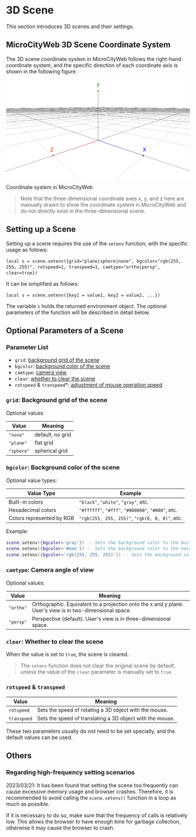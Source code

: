 # 3D Scene

This section introduces 3D scenes and their settings.

## MicroCityWeb 3D Scene Coordinate System

The 3D scene coordinate system in MicroCityWeb follows the right-hand coordinate system, and the specific direction of each coordinate axis is shown in the following figure.

![Coordinate system in MicroCityWeb](../../images/note/MicroCityWeb/coordinate.png)

Coordinate system in MicroCityWeb

> Note that the three-dimensional coordinate axes x, y, and z here are manually drawn to show the coordinate system in MicroCityWeb and do not directly exist in the three-dimensional scene.

## Setting up a Scene

Setting up a scene requires the use of the `setenv` function, with the specific usage as follows:

```lua:no-line-numbers
local s = scene.setenv({grid="plane|sphere|none", bgcolor="rgb(255, 255, 255)", rotspeed=1, transpeed=1, camtype="ortho|persp", clear=true})
```

It can be simplified as follows:

```lua:no-line-numbers
local s = scene.setenv({key1 = value1, key2 = value2, ...})
```

The variable `s` holds the returned environment object. The optional parameters of the function will be described in detail below.

## Optional Parameters of a Scene

### Parameter List

*   `grid`: [background grid of the scene](#grid-background-grid-of-the-scene)
*   `bgcolor`: [background color of the scene](#bgcolor-background-color-of-the-scene)
*   `camtype`: [camera view](#camtype-camera-angle-of-view)
*   `clear`: [whether to clear the scene](#clear-whether-to-clear-the-scene)
*   `rotspeed` & `transpeed`\*: [adjustment of mouse operation speed](#rotspeed-transpeed)

### `grid`: Background grid of the scene

Optional values

| Value | Meaning |
| --- | --- |
| `"none"` | default, no grid |
| `"plane"` | flat grid |
| `"sphere"` | spherical grid |

### `bgcolor`: Background color of the scene

Optional value types:

| Value Type | Example |
| --- | --- |
| Built-in colors | `"black"`, `"white"`, `"gray"`, etc. |
| Hexadecimal colors | `"#ffffff"`, `"#fff"`, `"#000000"`, `"#000"`, etc. |
| Colors represented by RGB | `"rgb(255, 255, 255)"`, `"rgb(0, 0, 0)"`, etc. |

Example:

```lua
scene.setenv({bgcolor='gray'}) -- Sets the background color to the built-in color "gray"
scene.setenv({bgcolor='#eee'}) -- Sets the background color to the hexadecimal color "#eee"
scene.setenv({bgcolor='rgb(255, 255, 255)'}) -- Sets the background color to white
```

### `camtype`: Camera angle of view

Optional values:

| Value | Meaning |
| --- | --- |
| `"ortho"` | Orthographic. Equivalent to a projection onto the x and y plane. User's view is in two-dimensional space. |
| `"persp"` | Perspective (default). User's view is in three-dimensional space. |

### `clear`: Whether to clear the scene

When the value is set to `true`, the scene is cleared.

> The `setenv` function does not clear the original scene by default, unless the value of the `clear` parameter is manually set to `true`.

### `rotspeed` & `transpeed`

| Value | Meaning |
| --- | --- |
| `rotspeed` | Sets the speed of rotating a 3D object with the mouse. |
| `transpeed` | Sets the speed of translating a 3D object with the mouse. |

These two parameters usually do not need to be set specially, and the default values can be used.

## Others

### Regarding high-frequency setting scenarios

2023/03/21: It has been found that setting the scene too frequently can cause excessive memory usage and browser crashes. Therefore, it is recommended to avoid calling the `scene.setenv()` function in a loop as much as possible. 

If it is necessary to do so, make sure that the frequency of calls is relatively low. This allows the browser to have enough time for garbage collection, otherwise it may cause the browser to crash.